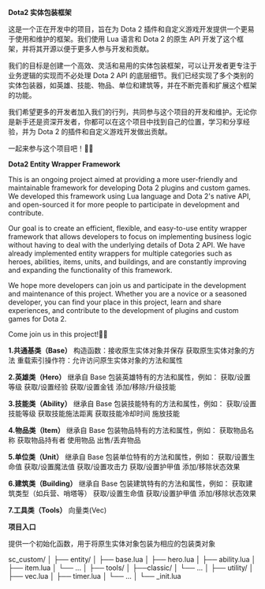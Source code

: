 **Dota2 实体包装框架**

这是一个正在开发中的项目，旨在为 Dota 2 插件和自定义游戏开发提供一个更易于使用和维护的框架。我们使用 Lua 语言和 Dota 2 的原生 API 开发了这个框架，并将其开源以便于更多人参与开发和贡献。

我们的目标是创建一个高效、灵活和易用的实体包装框架，可以让开发者更专注于业务逻辑的实现而不必处理 Dota 2 API 的底层细节。我们已经实现了多个类别的实体包装器，如英雄、技能、物品、单位和建筑等，并在不断完善和扩展这个框架的功能。

我们希望更多的开发者加入我们的行列，共同参与这个项目的开发和维护。无论你是新手还是资深开发者，你都可以在这个项目中找到自己的位置，学习和分享经验，并为 Dota 2 的插件和自定义游戏开发做出贡献。

一起来参与这个项目吧！👏🎉

**Dota2 Entity Wrapper Framework**

This is an ongoing project aimed at providing a more user-friendly and maintainable framework for developing Dota 2 plugins and custom games. We developed this framework using Lua language and Dota 2's native API, and open-sourced it for more people to participate in development and contribute.

Our goal is to create an efficient, flexible, and easy-to-use entity wrapper framework that allows developers to focus on implementing business logic without having to deal with the underlying details of Dota 2 API. We have already implemented entity wrappers for multiple categories such as heroes, abilities, items, units, and buildings, and are constantly improving and expanding the functionality of this framework.

We hope more developers can join us and participate in the development and maintenance of this project. Whether you are a novice or a seasoned developer, you can find your place in this project, learn and share experiences, and contribute to the development of plugins and custom games for Dota 2.

Come join us in this project!👏🎉

**1.共通基类（Base）**
构造函数：接收原生实体对象并保存
获取原生实体对象的方法
重载索引操作符：允许访问原生实体对象的方法和属性

**2.英雄类（Hero）**
继承自 Base
包装英雄特有的方法和属性，例如：
获取/设置等级
获取/设置经验
获取/设置金钱
添加/移除/升级技能

**3.技能类（Ability）**
继承自 Base
包装技能特有的方法和属性，例如：
获取/设置技能等级
获取技能施法距离
获取技能冷却时间
施放技能

**4.物品类（Item）**
继承自 Base
包装物品特有的方法和属性，例如：
获取物品名称
获取物品持有者
使用物品
出售/丢弃物品

**5.单位类（Unit）**
继承自 Base
包装单位特有的方法和属性，例如：
获取/设置生命值
获取/设置魔法值
获取/设置攻击力
获取/设置护甲值
添加/移除状态效果

**6.建筑类（Building）**
继承自 Base
包装建筑特有的方法和属性，例如：
获取建筑类型（如兵营、哨塔等）
获取/设置生命值
获取/设置护甲值
添加/移除状态效果

**7.工具类（Tools）**
向量类(Vec)

**项目入口**

提供一个初始化函数，用于将原生实体对象包装为相应的包装类对象

sc_custom/
│
├── entity/
│ ├── base.lua
│ ├── hero.lua
│ ├── ability.lua
│ ├── item.lua
│ └── ...
│
├── tools/
│ ├──classic/
│ └── ...
│
├── utility/
│ ├── vec.lua
│ ├── timer.lua
│ └── ...
│
└── \_init.lua
